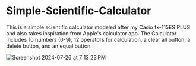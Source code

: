 # Simple-Scientific-Calculator
This is a simple scientific calculator modeled after my Casio fx-115ES PLUS and also takes inspiration from Apple's calculator app. The Calculator includes 10 numbers (0-9), 12 operators for calculation, a clear all button, a delete button, and an equal button.


![Screenshot 2024-07-26 at 7 13 23 PM](https://github.com/user-attachments/assets/2e170e55-6dba-4e35-a9b6-f73c214f4764)
